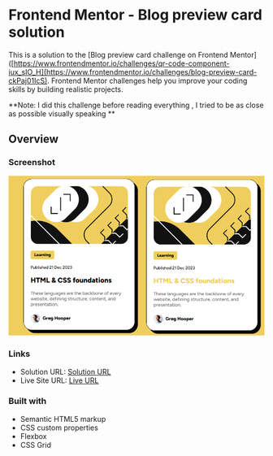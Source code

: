 # Frontend Mentor - Blog preview card solution

This is a solution to the [Blog preview card challenge on Frontend Mentor]([https://www.frontendmentor.io/challenges/qr-code-component-iux_sIO_H](https://www.frontendmentor.io/challenges/blog-preview-card-ckPaj01IcS). Frontend Mentor challenges help you improve your coding skills by building realistic projects. 

**Note: I did this challenge before reading everything , I tried to be as close as possible visually speaking **

## Overview

### Screenshot

![](./screenshot.png)

### Links

- Solution URL: [Solution URL](www)
- Live Site URL: [Live URL](www)

### Built with

- Semantic HTML5 markup
- CSS custom properties
- Flexbox
- CSS Grid
